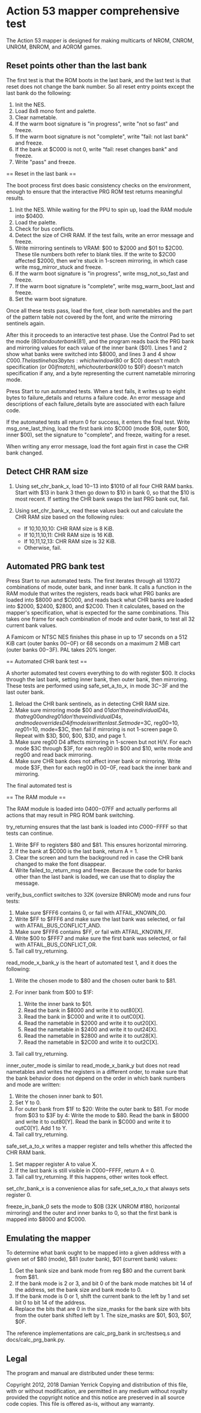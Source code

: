 Action 53 mapper comprehensive test
===================================

The Action 53 mapper is designed for making multicarts of NROM,
CNROM, UNROM, BNROM, and AOROM games.

Reset points other than the last bank
-------------------------------------
The first test is that the ROM boots in the last bank, and the last
test is that reset does not change the bank number.  So all reset
entry points except the last bank do the following:

1. Init the NES.
2. Load 8x8 mono font and palette.
3. Clear nametable.
4. If the warm boot signature is "in progress", write "not so fast"
   and freeze.
5. If the warm boot signature is not "complete", write "fail: not
   last bank" and freeze.
6. If the bank at $C000 is not 0, write "fail: reset changes bank"
   and freeze.
7. Write "pass" and freeze.

== Reset in the last bank ==

The boot process first does basic consistency checks on the
environment, enough to ensure that the interactive PRG ROM test
returns meaningful results.

1. Init the NES.  While waiting for the PPU to spin up, load the RAM
   module into $0400.
2. Load the palette.
3. Check for bus conflicts.
4. Detect the size of CHR RAM.  If the test fails, write an error
   message and freeze.
5. Write mirroring sentinels to VRAM: $00 to $2000 and $01 to $2C00.
   These tile numbers both refer to blank tiles.  If the write to
   $2C00 affected $2000, then we're stuck in 1-screen mirroring, in
   which case write msg_mirror_stuck and freeze.
6. If the warm boot signature is "in progress", write msg_not_so_fast
   and freeze.
7. If the warm boot signature is "complete", write msg_warm_boot_last
   and freeze.
8. Set the warm boot signature.

Once all these tests pass, load the font, clear both nametables and
the part of the pattern table not covered by the font, and write the
mirroring sentinels again.

After this it proceeds to an interactive test phase.  Use the Control
Pad to set the mode ($80) and outer bank ($81), and the program reads
back the PRG bank and mirroring values for each value of the inner
bank ($01).  Lines 1 and 2 show what banks were switched into $8000,
and lines 3 and 4 show $C000.  The last line has 3 bytes: which
window ($80 or $C0) doesn't match specification (or $00 if match),
which outer bank ($00 to $0F) doesn't match specification if any,
and a byte representing the current nametable mirroring mode.

Press Start to run automated tests.  When a test fails, it writes
up to eight bytes to failure_details and returns a failure code.
An error message and descriptions of each failure_details byte are
associated with each failure code.

If the automated tests all return 0 for success, it enters the final
test.  Write msg_one_last_thing, load the first bank into $C000
(mode $08, outer $00, inner $00), set the signature to "complete",
and freeze, waiting for a reset.

When writing any error message, load the font again first in case
the CHR bank changed.

Detect CHR RAM size
-------------------
1. Using set_chr_bank_x, load $10-$13 into $1010 of all four CHR RAM
   banks.  Start with $13 in bank 3 then go down to $10 in bank 0, so
   that the $10 is most recent.  If setting the CHR bank swaps the
   last PRG bank out, fail.
2. Using set_chr_bank_x, read these values back out and calculate the
   CHR RAM size based on the following rules:

    * If $10,$10,$10,$10: CHR RAM size is 8 KiB.
    * If $10,$11,$10,$11: CHR RAM size is 16 KiB.
    * If $10,$11,$12,$13: CHR RAM size is 32 KiB.
    * Otherwise, fail.

Automated PRG bank test
-----------------------

Press Start to run automated tests.  The first iterates through
all 131072 combinations of mode, outer bank, and inner bank.  It
calls a function in the RAM module that writes the registers, reads
back what PRG banks are loaded into $8000 and $C000, and reads back
what CHR banks are loaded into $2000, $2400, $2800, and $2C00.  Then
it calculates, based on the mapper's specification, what is expected
for the same combinations.  This takes one frame for each combination
of mode and outer bank, to test all 32 current bank values.

A Famicom or NTSC NES finishes this phase in up to 17 seconds on a
512 KiB cart (outer banks $00-$0F) or 68 seconds on a maximum 2 MiB
cart (outer banks $00-$3F).  PAL takes 20% longer.

== Automated CHR bank test ==

A shorter automated test covers everything to do with register $00.
It clocks through the last bank, setting inner bank, then outer bank,
then mirroring.  These tests are performed using safe_set_a_to_x, in
mode $3C-$3F and the last outer bank.

1. Reload the CHR bank sentinels, as in detecting CHR RAM size.
2. Make sure mirroring mode $00 and $01 don't have individual D4s,
   that reg00 and reg01 don't have individual D4s, and mode overrides
   D4 if mode is written last.  Set mode=$3C, reg00=$10, reg01=$10,
   mode=$3C, then fail if mirroring is not 1-screen page 0.
   Repeat with $3D, $00, $00, $3D, and page 1.
3. Make sure reg00 D4 affects mirroring in 1-screen but not H/V.
   For each mode $3C through $3F, for each reg00 in $00 and $10,
   write mode and reg00 and read back mirroring.
4. Make sure CHR bank does not affect inner bank or mirroring.
   Write mode $3F, then for each reg00 in $00-$0F, read back the
   inner bank and mirroring.

The final automated test is 

== The RAM module ==

The RAM module is loaded into $0400-$07FF and actually performs all
actions that may result in PRG ROM bank switching.

try_returning ensures that the last bank is loaded into $C000-$FFFF
so that tests can continue.

1. Write $FF to registers $80 and $81.  This ensures horizontal
   mirroring.
2. If the bank at $C000 is the last bank, return A = 1.
3. Clear the screen and turn the background red in case the CHR bank
   changed to make the font disappear.
4. Write failed_to_return_msg and freeze.  Because the code for
   banks other than the last bank is loaded, we can use that to
   display the message.

verify_bus_conflict switches to 32K (oversize BNROM) mode and runs
four tests:

1. Make sure $FFF6 contains 0, or fail with ATFAIL_KNOWN_00.
2. Write $FF to $FFF6 and make sure the last bank was selected, or
   fail with ATFAIL_BUS_CONFLICT_AND.
3. Make sure $FFF6 contains $FF, or fail with ATFAIL_KNOWN_FF.
4. Write $00 to $FFF7 and make sure the first bank was selected, or
   fail with ATFAIL_BUS_CONFLICT_OR.
5. Tail call try_returning.

read_mode_x_bank_y is the heart of automated test 1, and it does the
following:

1. Write the chosen mode to $80 and the chosen outer bank to $81.
2. For inner bank from $00 to $1F:

    1. Write the inner bank to $01.
    2. Read the bank in $8000 and write it to out80[X].
    3. Read the bank in $C000 and write it to outC0[X].
    4. Read the nametable in $2000 and write it to out20[X].
    5. Read the nametable in $2400 and write it to out24[X].
    6. Read the nametable in $2800 and write it to out28[X].
    7. Read the nametable in $2C00 and write it to out2C[X].

3. Tail call try_returning.

inner_outer_mode is similar to read_mode_x_bank_y but does not read nametables and writes the registers in a different order, to make sure that the bank behavior does not depend on the order in which bank numbers and mode are written:

1. Write the chosen inner bank to $01.
2. Set Y to 0.
3. For outer bank from $1F to $20:
     Write the outer bank to $81.
     For mode from $03 to $3F by 4:
       Write the mode to $80.
       Read the bank in $8000 and write it to out80[Y].
       Read the bank in $C000 and write it to outC0[Y].
       Add 1 to Y.
4. Tail call try_returning.

safe_set_a_to_x writes a mapper register and tells whether this affected the CHR RAM bank.

1. Set mapper register A to value X.
2. If the last bank is still visible in $C000-$FFFF, return A = 0.
3. Tail call try_returning.  If this happens, other writes took effect.

set_chr_bank_x is a convenience alias for safe_set_a_to_x that always sets register 0.

freeze_in_bank_0 sets the mode to $0B (32K UNROM #180, horizontal mirroring) and the outer and inner banks to 0, so that the first bank is mapped into $8000 and $C000.

Emulating the mapper
--------------------
To determine what bank ought to be mapped into a given address with a
given set of $80 (mode), $81 (outer bank), $01 (current bank) values:

1. Get the bank size and bank mode from reg $80 and the current bank
   from $81.
2. If the bank mode is 2 or 3, and bit 0 of the bank mode matches bit
   14 of the address, set the bank size and bank mode to 0.
3. If the bank mode is 0 or 1, shift the current bank to the left by
   1 and set bit 0 to bit 14 of the address.
4. Replace the bits that are 0 in the size_masks for the bank size
   with bits from the outer bank shifted left by 1. The size_masks
   are $01, $03, $07, $0F.

The reference implementations are calc_prg_bank in src/testseq.s and
docs/calc_prg_bank.py.

Legal
-----
The program and manual are distributed under these terms:

Copyright 2012, 2018 Damian Yerrick
Copying and distribution of this file, with or without
modification, are permitted in any medium without royalty provided
the copyright notice and this notice are preserved in all source
code copies.  This file is offered as-is, without any warranty.

